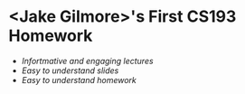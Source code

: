 # **<Jake Gilmore\>'s First CS193 Homework**

- _Infortmative and engaging lectures_
- _Easy to understand slides_
- _Easy to understand homework_


